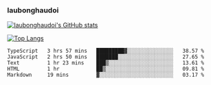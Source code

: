 ### laubonghaudoi

[![laubonghaudoi's GitHub stats](https://github-readme-stats.vercel.app/api?username=laubonghaudoi&count_private=true&show_icons=true)](https://github.com/laubonghaudoi/github-readme-stats)

[![Top Langs](https://github-readme-stats.vercel.app/api/top-langs/?username=laubonghaudoi&layout=compact)](https://github.com/laubonghaudoi/github-readme-stats)

<!--START_SECTION:waka-->
```text
TypeScript   3 hrs 57 mins   █████████▓░░░░░░░░░░░░░░░   38.57 % 
JavaScript   2 hrs 50 mins   ███████░░░░░░░░░░░░░░░░░░   27.65 % 
Text         1 hr 23 mins    ███▒░░░░░░░░░░░░░░░░░░░░░   13.61 % 
HTML         1 hr            ██▒░░░░░░░░░░░░░░░░░░░░░░   09.81 % 
Markdown     19 mins         ▓░░░░░░░░░░░░░░░░░░░░░░░░   03.17 % 
```
<!--END_SECTION:waka-->

